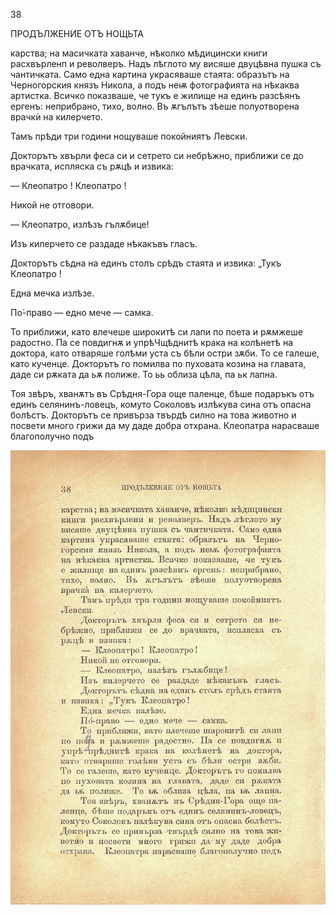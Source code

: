 ﻿38

ПРОДЪЛЖЕНИЕ ОТЪ НОЩЬТА

карства; на масичката хаванче, нѣколко мѣдицински книги расхвърленп и револверъ. Надъ лѣглото му висяше двуцѣвна пушка съ чантичката. Само една картина украсяваше стаята: образътъ на Черногорския князъ Никола, а подъ неѭ фотографията на нѣкаква артистка. Всичко показваше, че тукъ е жилище на единъ разсѣянъ ергенъ: неприбрано, тихо, волно. Въ ѫгълътъ зѣеше полуотворена врачкѝ на килерчето.

Тамъ прѣди три години нощуваше покойниятъ Левски.

Докторътъ хвърли феса си и сетрето си небрѣжно, приближи се до врачката, испляска съ рѫцѣ и извика:

— Клеопатро ! Клеопатро !

Никой не отговори.

— Клеопатро, излѣзъ гълѫбице!

Изъ килерчето се раздаде нѣкакъвъ гласъ.

Докторътъ сѣдна на единъ столъ срѣдъ стаята и извика: „Тукъ Клеопатро !

Една мечка излѣзе.

По́-право — едно мече — самка.

То приближи, като влечеше широкитѣ си лапи по поета и рѫмжеше радостно. Па се повдигнѫ и упрѣЧщѣднитѣ крака на колѣнетѣ на доктора, като отваряше голѣми уста съ бѣли остри зѫби. То се галеше, като кученце. Докторътъ го помилва по пуховата козина на главата, даде си рѫката да ьѫ полиже. То ьь облиза цѣла, па ьк лапна.

Тоя звѣръ, хванѫтъ въ Срѣдня-Гора още паленце, бѣше подаръкъ отъ единъ селянинъ-ловецъ, комуто Соколовъ излѣкува сина отъ опасна болѣстъ. Докторътъ се привърза твърдѣ силно на това животно и посвети много грижи да му даде добра отхрана. Клеопатра нарасваше благополучно подъ

![original](images/049.jpg)

